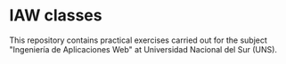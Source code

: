 # IAW classes

This repository contains practical exercises carried out for the subject "Ingeniería de Aplicaciones Web" at Universidad Nacional del Sur (UNS).

